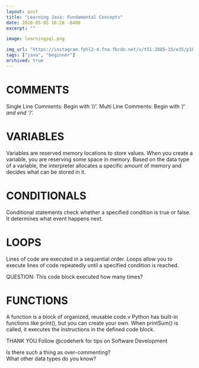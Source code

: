 ```yaml
---
layout: post
title: "Learning Java: Fundamental Concepts"
date: 2020-05-05 16:28 -0400
excerpt: ""

image: learningsql.png

img_url: "https://instagram.fphl2-4.fna.fbcdn.net/v/t51.2885-15/e35/p1080x1080/95952034_231854754579894_207505718239417322_n.jpg?_nc_ht=instagram.fphl2-4.fna.fbcdn.net&_nc_cat=106&_nc_ohc=6Vp8tx0-6IcAX92unQ0&_nc_tp=19&oh=f45d3e62182e9036a73ac6dffa4638d7&oe=5F9C458A"
tags: ["java", "beginner"]
archived: true
---
```


# COMMENTS
Single Line Comments: Begin with ‘//’.
Multi Line Comments: Begin with ‘/*’ and end ‘*/’.

# VARIABLES
Variables are reserved memory locations to store values. When you create a variable, you are reserving some space in memory. Based on the data type of a variable, the interpreter allocates a specific amount of memory and decides what can be stored in it.

# CONDITIONALS
Conditional statements check whether a specified condition is true or false. It determines what event happens next.

# LOOPS
Lines of code are executed in a sequential order.
Loops allow you to execute lines of code repeatedly until a specified condition is reached.

QUESTION: This code block executed how many times?

# FUNCTIONS
A function is a block of organized, reusable code.v
Python has built-in functions like print(), but you can create your own.
When printSum() is called, it executes the instructions in the defined code block.

THANK YOU
Follow @codeherk for tips on Software Development  

Is there such a thing as 
over-commenting?  
What other data types do you know? 